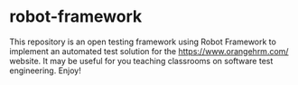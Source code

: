 # robot-framework
This repository is an open testing framework using Robot Framework to implement an automated test solution for the https://www.orangehrm.com/ website. It may be useful for you teaching classrooms on software test engineering. Enjoy!
